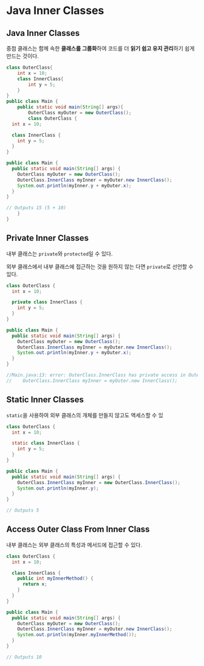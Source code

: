 # Java Inner Classes
## Java Inner Classes
중첨 클래스는  함께 속한 **클래스를 그룹화**하여 코드를 더 **읽기 쉽고 유지 관리**하기 쉽게 만드는 것이다.

```java
class OuterClass{
    int x = 10;
    class InnerClass{
        int y = 5;
    }
}
public class Main {
    public static void main(String[] args){
        OuterClass myOuter = new OuterClass();
        class OuterClass {
  int x = 10;

  class InnerClass {
    int y = 5;
  }
}

public class Main {
  public static void main(String[] args) {
    OuterClass myOuter = new OuterClass();
    OuterClass.InnerClass myInner = myOuter.new InnerClass();
    System.out.println(myInner.y + myOuter.x);
  }
}

// Outputs 15 (5 + 10)
    }
}
```

## Private Inner Classes

내부 클래스는 `private`와 `protected`일 수 있다.

외부 클래스에서 내부 클래스에 접근하는 것을 원하지 않는 다면 `private`로 선언할 수 있다.

```java
class OuterClass {
  int x = 10;

  private class InnerClass {
    int y = 5;
  }
}

public class Main {
  public static void main(String[] args) {
    OuterClass myOuter = new OuterClass();
    OuterClass.InnerClass myInner = myOuter.new InnerClass();
    System.out.println(myInner.y + myOuter.x);
  }
}

//Main.java:13: error: OuterClass.InnerClass has private access in OuterClass
//    OuterClass.InnerClass myInner = myOuter.new InnerClass();
```

## Static Inner Classes

`static`을 사용하여 외부 클래스의 개체를 만들지 않고도 액세스할 수 있

```java
class OuterClass {
  int x = 10;

  static class InnerClass {
    int y = 5;
  }
}

public class Main {
  public static void main(String[] args) {
    OuterClass.InnerClass myInner = new OuterClass.InnerClass();
    System.out.println(myInner.y);
  }
}

// Outputs 5
```

## Access Outer Class From Inner Class

내부 클래스는 외부 클래스의 특성과 메서드에 접근할 수 있다.

```java
class OuterClass {
  int x = 10;

  class InnerClass {
    public int myInnerMethod() {
      return x;
    }
  }
}

public class Main {
  public static void main(String[] args) {
    OuterClass myOuter = new OuterClass();
    OuterClass.InnerClass myInner = myOuter.new InnerClass();
    System.out.println(myInner.myInnerMethod());
  }
}

// Outputs 10
```

